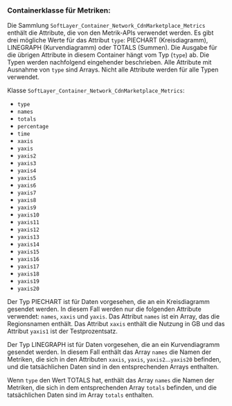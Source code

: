 ### Containerklasse für Metriken:
Die Sammlung `SoftLayer_Container_Network_CdnMarketplace_Metrics` enthält die Attribute, die von den Metrik-APIs verwendet werden. Es gibt drei mögliche Werte für das Attribut `type`: PIECHART (Kreisdiagramm), LINEGRAPH (Kurvendiagramm) oder TOTALS (Summen). Die Ausgabe für die übrigen Attribute in diesem Container hängt vom Typ (`type`) ab. Die Typen werden nachfolgend eingehender beschrieben. Alle Attribute mit Ausnahme von `type` sind Arrays. Nicht alle Attribute werden für alle Typen verwendet.

Klasse `SoftLayer_Container_Network_CdnMarketplace_Metrics`:
* `type`
* `names`
* `totals`
* `percentage`
* `time`
* `xaxis`
* `yaxis`
* `yaxis2`
* `yaxis3`
* `yaxis4`
* `yaxis5`
* `yaxis6`
* `yaxis7`
* `yaxis8`
* `yaxis9`
* `yaxis10`
* `yaxis11`
* `yaxis12`
* `yaxis13`
* `yaxis14`
* `yaxis15`
* `yaxis16`
* `yaxis17`
* `yaxis18`
* `yaxis19`
* `yaxis20`

Der Typ PIECHART ist für Daten vorgesehen, die an ein Kreisdiagramm gesendet werden. In diesem Fall werden nur die folgenden Attribute verwendet: `names`, `xaxis` und `yaxis`. Das Attribut `names` ist ein Array, das die Regionsnamen enthält. Das Attribut `xaxis` enthält die Nutzung in GB und das Attribut `yaxis1` ist der Testprozentsatz.


Der Typ LINEGRAPH ist für Daten vorgesehen, die an ein Kurvendiagramm gesendet werden. In diesem Fall enthält das Array `names` die Namen der Metriken, die sich in den Attributen `xaxis`, `yaxis`, `yaxis2`...`yaxis20` befinden, und die tatsächlichen Daten sind in den entsprechenden Arrays enthalten.


Wenn `type` den Wert TOTALS hat, enthält das Array `names` die Namen der Metriken, die sich in dem entsprechenden Array `totals` befinden, und die tatsächlichen Daten sind im Array `totals` enthalten.
